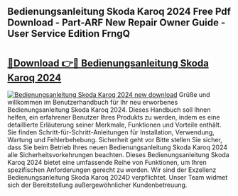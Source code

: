 ## Bedienungsanleitung Skoda Karoq 2024 Free Pdf Download - Part-ARF New Repair Owner Guide - User Service Edition FrngQ

# <h2><a href="http://df1ikp.blite.top/?on=Bedienungsanleitung+Skoda+Karoq+2024">🔗Download 👉🔴 Bedienungsanleitung Skoda Karoq 2024</a></h2>

[![Bedienungsanleitung Skoda Karoq 2024 new download](https://i.imgur.com/lujVjoI.png)](http://df1ikp.blite.top/?on=Bedienungsanleitung+Skoda+Karoq+2024)
Grüße und willkommen im Benutzerhandbuch für Ihr neu erworbenes Bedienungsanleitung Skoda Karoq 2024. Dieses Handbuch soll Ihnen helfen, ein erfahrener Benutzer Ihres Produkts zu werden, indem es eine detaillierte Erläuterung seiner Merkmale, Funktionen und Vorteile enthält. Sie finden Schritt-für-Schritt-Anleitungen für Installation, Verwendung, Wartung und Fehlerbehebung. Sicherheit geht vor Bitte stellen Sie sicher, dass Sie beim Betrieb Ihres neuen Bedienungsanleitung Skoda Karoq 2024 alle Sicherheitsvorkehrungen beachten. Dieses Bedienungsanleitung Skoda Karoq 2024 bietet eine umfassende Reihe von Funktionen, um Ihren spezifischen Anforderungen gerecht zu werden. Wir sind der Exzellenz Bedienungsanleitung Skoda Karoq 2024D verpflichtet. Unser Team widmet sich der Bereitstellung außergewöhnlicher Kundenbetreuung.
